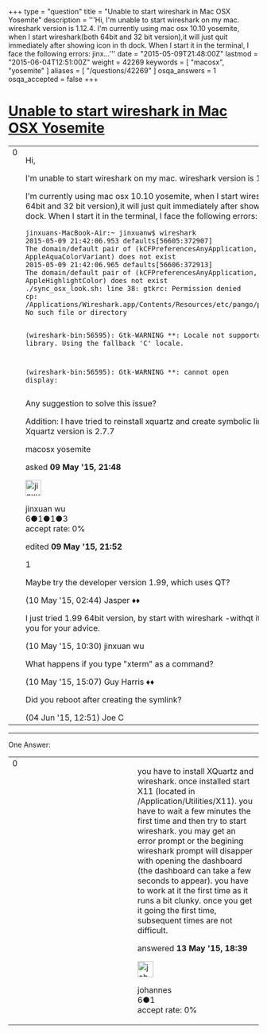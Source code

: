 +++
type = "question"
title = "Unable to start wireshark in Mac OSX Yosemite"
description = '''Hi,  I&#x27;m unable to start wireshark on my mac. wireshark version is 1.12.4. I&#x27;m currently using mac osx 10.10 yosemite, when I start wireshark(both 64bit and 32 bit version),it will just quit immediately after showing icon in th dock. When I start it in the terminal, I face the following errors: jinx...'''
date = "2015-05-09T21:48:00Z"
lastmod = "2015-06-04T12:51:00Z"
weight = 42269
keywords = [ "macosx", "yosemite" ]
aliases = [ "/questions/42269" ]
osqa_answers = 1
osqa_accepted = false
+++

<div class="headNormal">

# [Unable to start wireshark in Mac OSX Yosemite](/questions/42269/unable-to-start-wireshark-in-mac-osx-yosemite)

</div>

<div id="main-body">

<div id="askform">

<table id="question-table" style="width:100%;"><colgroup><col style="width: 50%" /><col style="width: 50%" /></colgroup><tbody><tr class="odd"><td style="width: 30px; vertical-align: top"><div class="vote-buttons"><span id="post-42269-upvote" class="ajax-command post-vote up" rel="nofollow" title="I like this post (click again to cancel)"> </span><div id="post-42269-score" class="post-score" title="current number of votes">0</div><span id="post-42269-downvote" class="ajax-command post-vote down" rel="nofollow" title="I dont like this post (click again to cancel)"> </span> <span id="favorite-mark" class="ajax-command favorite-mark" rel="nofollow" title="mark/unmark this question as favorite (click again to cancel)"> </span><div id="favorite-count" class="favorite-count"></div></div></td><td><div id="item-right"><div class="question-body"><p>Hi,</p><p>I'm unable to start wireshark on my mac. wireshark version is 1.12.4.</p><p>I'm currently using mac osx 10.10 yosemite, when I start wireshark(both 64bit and 32 bit version),it will just quit immediately after showing icon in th dock. When I start it in the terminal, I face the following errors:</p><pre><code>jinxuans-MacBook-Air:~ jinxuanw$ wireshark 
2015-05-09 21:42:06.953 defaults[56605:372907] 
The domain/default pair of (kCFPreferencesAnyApplication, AppleAquaColorVariant) does not exist
2015-05-09 21:42:06.965 defaults[56606:372913] 
The domain/default pair of (kCFPreferencesAnyApplication, AppleHighlightColor) does not exist
./sync_osx_look.sh: line 38: gtkrc: Permission denied
cp: /Applications/Wireshark.app/Contents/Resources/etc/pango/pangox.aliases: No such file or directory

(wireshark-bin:56595): Gtk-WARNING **: Locale not supported by C library.
    Using the fallback &#39;C&#39; locale.

(wireshark-bin:56595): Gtk-WARNING **: cannot open display:</code></pre><p>Any suggestion to solve this issue?</p><p>Addition: I have tried to reinstall xquartz and create symbolic link in /usr/X11. Xquartz version is 2.7.7</p></div><div id="question-tags" class="tags-container tags"><span class="post-tag tag-link-macosx" rel="tag" title="see questions tagged &#39;macosx&#39;">macosx</span> <span class="post-tag tag-link-yosemite" rel="tag" title="see questions tagged &#39;yosemite&#39;">yosemite</span></div><div id="question-controls" class="post-controls"></div><div class="post-update-info-container"><div class="post-update-info post-update-info-user"><p>asked <strong>09 May '15, 21:48</strong></p><img src="https://secure.gravatar.com/avatar/06c5082297e2fba41adedb26dd747334?s=32&amp;d=identicon&amp;r=g" class="gravatar" width="32" height="32" alt="jinxuan%20wu&#39;s gravatar image" /><p><span>jinxuan wu</span><br />
<span class="score" title="6 reputation points">6</span><span title="1 badges"><span class="badge1">●</span><span class="badgecount">1</span></span><span title="1 badges"><span class="silver">●</span><span class="badgecount">1</span></span><span title="3 badges"><span class="bronze">●</span><span class="badgecount">3</span></span><br />
<span class="accept_rate" title="Rate of the user&#39;s accepted answers">accept rate:</span> <span title="jinxuan wu has no accepted answers">0%</span></p></div><div class="post-update-info post-update-info-edited"><p><span> edited <strong>09 May '15, 21:52</strong> </span></p></div></div><div id="comments-container-42269" class="comments-container"><span id="42274"></span><div id="comment-42274" class="comment"><div id="post-42274-score" class="comment-score">1</div><div class="comment-text"><p>Maybe try the developer version 1.99, which uses QT?</p></div><div id="comment-42274-info" class="comment-info"><span class="comment-age">(10 May '15, 02:44)</span> <span class="comment-user userinfo">Jasper ♦♦</span></div></div><span id="42281"></span><div id="comment-42281" class="comment"><div id="post-42281-score" class="comment-score"></div><div class="comment-text"><p>I just tried 1.99 64bit version, by start with wireshark -withqt it worked. Thank you for your advice.</p></div><div id="comment-42281-info" class="comment-info"><span class="comment-age">(10 May '15, 10:30)</span> <span class="comment-user userinfo">jinxuan wu</span></div></div><span id="42286"></span><div id="comment-42286" class="comment"><div id="post-42286-score" class="comment-score"></div><div class="comment-text"><p>What happens if you type "xterm" as a command?</p></div><div id="comment-42286-info" class="comment-info"><span class="comment-age">(10 May '15, 15:07)</span> <span class="comment-user userinfo">Guy Harris ♦♦</span></div></div><span id="42896"></span><div id="comment-42896" class="comment"><div id="post-42896-score" class="comment-score"></div><div class="comment-text"><p>Did you reboot after creating the symlink?</p></div><div id="comment-42896-info" class="comment-info"><span class="comment-age">(04 Jun '15, 12:51)</span> <span class="comment-user userinfo">Joe C</span></div></div></div><div id="comment-tools-42269" class="comment-tools"></div><div class="clear"></div><div id="comment-42269-form-container" class="comment-form-container"></div><div class="clear"></div></div></td></tr></tbody></table>

------------------------------------------------------------------------

<div class="tabBar">

<span id="sort-top"></span>

<div class="headQuestions">

One Answer:

</div>

</div>

<span id="42382"></span>

<div id="answer-container-42382" class="answer">

<table style="width:100%;"><colgroup><col style="width: 50%" /><col style="width: 50%" /></colgroup><tbody><tr class="odd"><td style="width: 30px; vertical-align: top"><div class="vote-buttons"><span id="post-42382-upvote" class="ajax-command post-vote up" rel="nofollow" title="I like this post (click again to cancel)"> </span><div id="post-42382-score" class="post-score" title="current number of votes">0</div><span id="post-42382-downvote" class="ajax-command post-vote down" rel="nofollow" title="I dont like this post (click again to cancel)"> </span></div></td><td><div class="item-right"><div class="answer-body"><p>you have to install XQuartz and wireshark. once installed start X11 (located in /Application/Utilities/X11). you have to wait a few minutes the first time and then try to start wireshark. you may get an error prompt or the begining wireshark prompt will disapper with opening the dashboard (the dashboard can take a few seconds to appear). you have to work at it the first time as it runs a bit clunky. once you get it going the first time, subsequent times are not difficult.</p></div><div class="answer-controls post-controls"></div><div class="post-update-info-container"><div class="post-update-info post-update-info-user"><p>answered <strong>13 May '15, 18:39</strong></p><img src="https://secure.gravatar.com/avatar/eda96ad10feffdbe22faa88ad508d969?s=32&amp;d=identicon&amp;r=g" class="gravatar" width="32" height="32" alt="johannes&#39;s gravatar image" /><p><span>johannes</span><br />
<span class="score" title="6 reputation points">6</span><span title="1 badges"><span class="bronze">●</span><span class="badgecount">1</span></span><br />
<span class="accept_rate" title="Rate of the user&#39;s accepted answers">accept rate:</span> <span title="johannes has no accepted answers">0%</span></p></div></div><div id="comments-container-42382" class="comments-container"></div><div id="comment-tools-42382" class="comment-tools"></div><div class="clear"></div><div id="comment-42382-form-container" class="comment-form-container"></div><div class="clear"></div></div></td></tr></tbody></table>

</div>

<div class="paginator-container-left">

</div>

</div>

</div>

